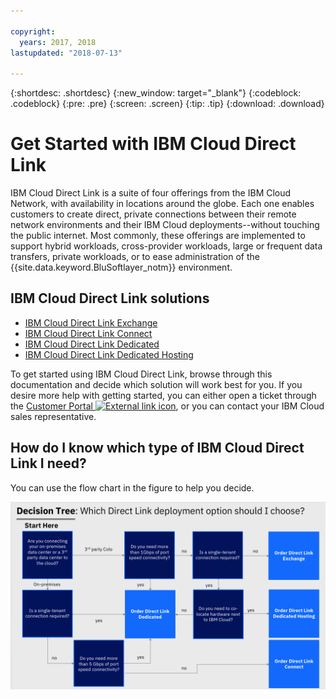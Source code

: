 ```yaml
---

copyright:
  years: 2017, 2018
lastupdated: "2018-07-13"

---
```


{:shortdesc: .shortdesc}
{:new_window: target="_blank"}
{:codeblock: .codeblock}
{:pre: .pre}
{:screen: .screen}
{:tip: .tip}
{:download: .download}

# Get Started with IBM Cloud Direct Link

IBM Cloud Direct Link is a suite of four offerings from the IBM Cloud Network, with availability in locations around the globe. Each one enables customers to create direct, private connections between their remote network environments and their IBM Cloud deployments--without touching the public internet. Most commonly, these offerings are implemented to support hybrid workloads, cross-provider workloads, large or frequent data transfers, private workloads, or to ease administration of the {{site.data.keyword.BluSoftlayer_notm}} environment.

## IBM Cloud Direct Link solutions

 * [IBM Cloud Direct Link Exchange](about.html#the-ibm-cloud-direct-link-exchange-solution)
 * [IBM Cloud Direct Link Connect](about.html#the-ibm-cloud-direct-link-connect-solution)
 * [IBM Cloud Direct Link Dedicated](about.html#the-ibm-cloud-direct-link-dedicated-solution)
 * [IBM Cloud Direct Link Dedicated Hosting](about.html#the-ibm-cloud-dedicated-hosting-solution)

To get started using IBM Cloud Direct Link, browse through this documentation and decide which solution will work best for you. If you desire more help with getting started, you can either open a ticket through the [Customer Portal ![External link icon](../../icons/launch-glyph.svg "External link icon")](https://control.softlayer.com/), or you can contact your IBM Cloud sales representative.


## How do I know which type of IBM Cloud Direct Link I need?

You can use the flow chart in the figure to help you decide.

![direct-link-decision-tree](/images/direct-link-decision-tree.png)
